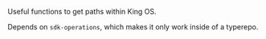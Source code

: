Useful functions to get paths within King OS.

Depends on `sdk-operations`, which makes it only work inside of a typerepo.
